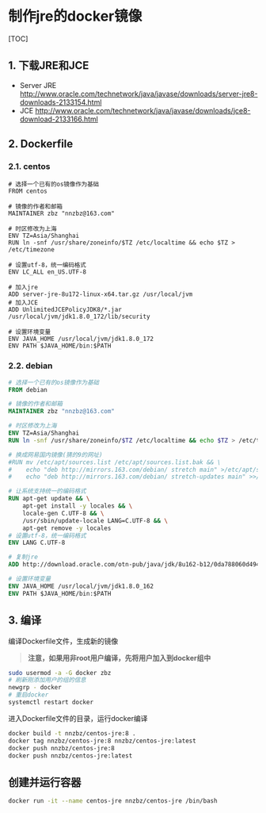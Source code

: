 # 制作jre的docker镜像

[TOC]

## 1. 下载JRE和JCE

- Server JRE
 http://www.oracle.com/technetwork/java/javase/downloads/server-jre8-downloads-2133154.html
- JCE
 http://www.oracle.com/technetwork/java/javase/downloads/jce8-download-2133166.html

## 2. Dockerfile

### 2.1. centos

```docker
# 选择一个已有的os镜像作为基础
FROM centos

# 镜像的作者和邮箱
MAINTAINER zbz "nnzbz@163.com"

# 时区修改为上海
ENV TZ=Asia/Shanghai
RUN ln -snf /usr/share/zoneinfo/$TZ /etc/localtime && echo $TZ > /etc/timezone

# 设置utf-8，统一编码格式
ENV LC_ALL en_US.UTF-8

# 加入jre
ADD server-jre-8u172-linux-x64.tar.gz /usr/local/jvm
# 加入JCE
ADD UnlimitedJCEPolicyJDK8/*.jar /usr/local/jvm/jdk1.8.0_172/lib/security

# 设置环境变量
ENV JAVA_HOME /usr/local/jvm/jdk1.8.0_172
ENV PATH $JAVA_HOME/bin:$PATH
```

### 2.2. debian

```Dockerfile
# 选择一个已有的os镜像作为基础
FROM debian

# 镜像的作者和邮箱
MAINTAINER zbz "nnzbz@163.com"

# 时区修改为上海
ENV TZ=Asia/Shanghai
RUN ln -snf /usr/share/zoneinfo/$TZ /etc/localtime && echo $TZ > /etc/timezone

# 换成网易国内镜像(猜的9的网址)
#RUN mv /etc/apt/sources.list /etc/apt/sources.list.bak && \
#    echo "deb http://mirrors.163.com/debian/ stretch main" >/etc/apt/sources.list && \
#    echo "deb http://mirrors.163.com/debian/ stretch-updates main" >>/etc/apt/sources.list

# 让系统支持统一的编码格式
RUN apt-get update && \
    apt-get install -y locales && \
    locale-gen C.UTF-8 && \
    /usr/sbin/update-locale LANG=C.UTF-8 && \
    apt-get remove -y locales
# 设置utf-8，统一编码格式
ENV LANG C.UTF-8

# 复制jre
ADD http://download.oracle.com/otn-pub/java/jdk/8u162-b12/0da788060d494f5095bf8624735fa2f1/server-jre-8u162-linux-x64.tar.gz /usr/local/jvm

# 设置环境变量
ENV JAVA_HOME /usr/local/jvm/jdk1.8.0_162
ENV PATH $JAVA_HOME/bin:$PATH
```

## 3. 编译

编译Dockerfile文件，生成新的镜像

> **注意，如果用非root用户编译，先将用户加入到docker组中**

```sh
sudo usermod -a -G docker zbz
# 刷新刚添加用户的组的信息
newgrp - docker
# 重启docker
systemctl restart docker
```

进入Dockerfile文件的目录，运行docker编译

```sh
docker build -t nnzbz/centos-jre:8 .
docker tag nnzbz/centos-jre:8 nnzbz/centos-jre:latest
docker push nnzbz/centos-jre:8
docker push nnzbz/centos-jre:latest
```

## 创建并运行容器

```sh
docker run -it --name centos-jre nnzbz/centos-jre /bin/bash
```

